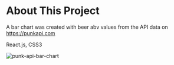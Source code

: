 # About This Project

A bar chart was created with beer abv values from the API data on https://punkapi.com

React.js, CSS3

<p></p>

![punk-api-bar-chart](https://user-images.githubusercontent.com/49822875/165004164-3a044a88-f874-49fd-b2be-fc94107a7c7a.png)